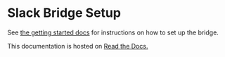 # Slack Bridge Setup

See [the getting started docs](https://matrix-appservice-slack.rtfd.io/en/stable/getting_started) for instructions on how to set up the bridge.

This documentation is hosted on [Read the Docs.](https://matrix-appservice-slack.rtfd.io/)
